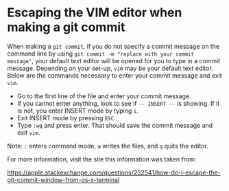 # Escaping the VIM editor when making a git commit

When making a `git commit`, if you do not specify a commit message on the
command line by using `git commit -m "replace with your commit message"`, your
default text editor will be opened for you to type in a commit message.
Depending on your set-up, `vim` may be your default text editor.  Below
are the commands necessary to enter your commit message and exit `vim`.

* Go to the first line of the file and enter your commit message.
* If you cannot enter anything, look to see if `-- INSERT --` is showing.  If
it is not, you enter INSERT mode by typing `i`.
* Exit INSERT mode by pressing `ESC`.
* Type `:wq` and press enter.  That should save the commit message and exit 
`vim`.


Note:  `:` enters command mode, `w` writes the files, and `q` quits the editor.

For more information, visit the site this information was taken from:

<https://apple.stackexchange.com/questions/252541/how-do-i-escape-the-git-commit-window-from-os-x-terminal>

